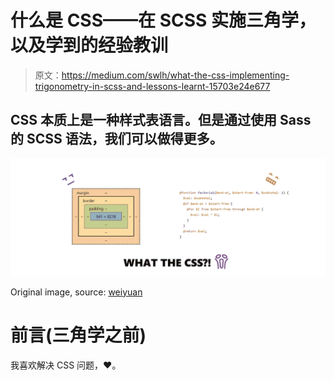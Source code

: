 # 什么是 CSS——在 SCSS 实施三角学，以及学到的经验教训

> 原文：<https://medium.com/swlh/what-the-css-implementing-trigonometry-in-scss-and-lessons-learnt-15703e24e677>

## CSS 本质上是一种样式表语言。但是通过使用 Sass 的 SCSS 语法，我们可以做得更多。

![](img/b33bde52a075d59a85c769e45df7ea9f.png)

Original image, source: [weiyuan](https://www.linkedin.com/in/liuweiyuan/)

# **前言(三角学**之前)

我喜欢解决 CSS 问题，♥️。